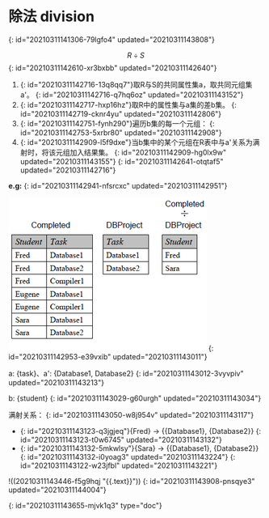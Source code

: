 # 除法 division
{: id="20210311141306-79lgfo4" updated="20210311143808"}

$$
R \div S
$$
{: id="20210311142610-xr3bxbb" updated="20210311142640"}

1. {: id="20210311142716-13q8qq7"}取R与S的共同属性集a，取共同元组集a'。
   {: id="20210311142716-q7hq6oz" updated="20210311143152"}
2. {: id="20210311142717-hxp16hz"}取R中的属性集与a集的差b集。
   {: id="20210311142719-cknr4yu" updated="20210311142806"}
3. {: id="20210311142751-fynh290"}遍历b集的每一个元组：
   {: id="20210311142753-5xrbr80" updated="20210311142908"}
4. {: id="20210311142909-l5f9dxe"}当b集中的某个元组在R表中与a'关系为满射时，将该元组加入结果集。
   {: id="20210311142909-hg0lx9w" updated="20210311143155"}
{: id="20210311142641-otqtaf5" updated="20210311142716"}

**e.g:**
{: id="20210311142941-nfsrcxc" updated="20210311142951"}

![image.png](assets/image-20210311143011-tn2pa8b.png)
{: id="20210311142953-e39vxib" updated="20210311143011"}

a: {task}、a': {Database1, Database2}
{: id="20210311143012-3vyvpiv" updated="20210311143213"}

b: {student}
{: id="20210311143029-g60urgh" updated="20210311143034"}

满射关系：
{: id="20210311143050-w8j954v" updated="20210311143117"}

- {: id="20210311143123-q3jgjeq"}{Fred} -> {{Database1}, {Database2}}
  {: id="20210311143123-t0w6745" updated="20210311143132"}
- {: id="20210311143132-5mkwlsy"}{Sara} -> {{Database1}, {Database2}}
  {: id="20210311143132-i0yoag3" updated="20210311143224"}
{: id="20210311143122-w23jfbl" updated="20210311143221"}

!((20210311143446-f5g9hqj "{{.text}}"))
{: id="20210311143908-pnsqye3" updated="20210311144004"}


{: id="20210311143655-mjvk1q3" type="doc"}
